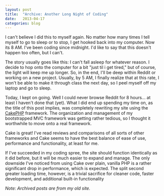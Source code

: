 ```yaml
---
layout: post
title:  "Archive: Another Long Night of Coding"
date:   2013-04-17
categories: blog
---
```

I can't believe I did this to myself again.  No matter how many times I tell myself to go to sleep or to stop, I get hooked back into my computer.  Now its 8 AM.  I've been coding since midnight.  I'd like to say that this doesn't happen too often, but I can't.

The story usually goes like this:  I can't fall asleep for whatever reason.  I decide to hop onto the computer for a bit "just til i get tired," but of course, the light will keep me up longer.  So, in the end, I'll be deep within Reddit or working on a new project.  Usually, by 5 AM, I finally realize that at this rate, I won't be able to make it through class the next day, so I peel myself off my laptop and go to sleep.

Today, I kept on going.  Well I could never browse Reddit for 8 hours... at least I haven't done that (yet).  What I did end up spending my time on, as the title of this post implies, was completely rewriting my site using the <a href="http://cakephp.org/">CakePHP</a> framework.  The organization and management of my bootstrapped MVC framework was getting rather tedious, so I thought it worthwhile to move onto a real framework.

Cake is great!  I've read reviews and comparisons of all sorts of other frameworks and Cake seems to have the best balance of ease of use, performance and functionality, at least for me.

If I've succeeded in my coding spree, the site should function identically as it did before, but it will be much easier to expand and manage.  The only downside I've noticed from using Cake over plain, vanilla PHP is a rather significant drop in performance, which is expected.  The split second greater loading time, however, is a trivial sacrifice for cleaner code,  faster development, and additional built-in functionality

<p><em>Note: Archived posts are from my old site.</em></p>